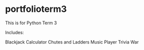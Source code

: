# portfolioterm3

This is for Python Term 3

Includes:

Blackjack
Calculator
Chutes and Ladders
Music Player
Trivia
War
